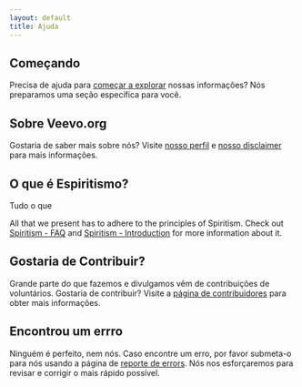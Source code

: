 ```yaml
---
layout: default
title: Ajuda
---
```


## Começando
Precisa de ajuda para <a href="/get-started/">começar a explorar</a> nossas
informações? Nós preparamos uma seção específica para você.

## Sobre Veevo.org
Gostaria de saber mais sobre nós? Visite <a href="/about">nosso perfil</a> e <a
href="/disclaimer">nosso disclaimer</a> para mais informações.

## O que é Espiritismo?
Tudo o que

All that we present has to adhere to the principles of Spiritism. Check out <a
href="/spiritism/faq">Spiritism - FAQ</a> and <a
href="/spiritism/learn">Spiritism - Introduction</a> for more information about
it.

## Gostaria de Contribuir?
Grande parte do que fazemos e divulgamos vêm de contribuições de voluntários.
Gostaria de contribuir? Visite a <a href="/contribute">página de
contribuidores</a> para obter mais informações.

## Encontrou um errro
Ninguém é perfeito, nem nós. Caso encontre um erro, por favor submeta-o para nós
usando a página de <a href="/report-error">reporte de errors</a>. Nós nos
esforçaremos para revisar e corrigir o mais rápido possível.

